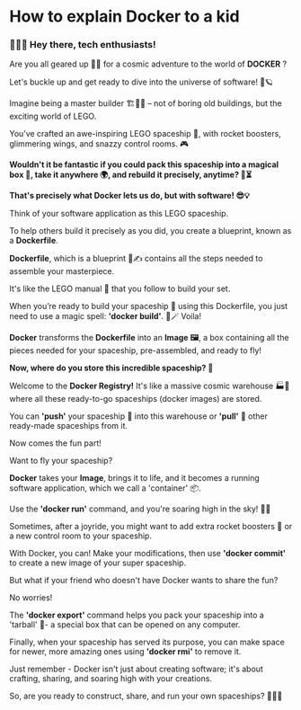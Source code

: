 # How to explain Docker to a kid

### 🚀💫🎈 Hey there, tech enthusiasts!


Are you all geared up 🧗‍♂️ for a cosmic adventure to the world of **DOCKER** ?

Let's buckle up and get ready to dive into the universe of software! 🌌🪐

Imagine being a master builder 🏗️👷‍♂️ – not of boring old buildings, but the exciting world of LEGO.

You’ve crafted an awe-inspiring LEGO spaceship 🚀, with rocket boosters, glimmering wings, and snazzy control rooms. 🎮

**Wouldn't it be fantastic if you could pack this spaceship into a magical box 🎁, take it anywhere 🌍, and rebuild it precisely, anytime? 🔄⏳**

**That's precisely what Docker lets us do, but with software! 😎💡**

Think of your software application as this LEGO spaceship.

To help others build it precisely as you did, you create a blueprint, known as a **Dockerfile**.

**Dockerfile**, which is a blueprint 📜✍️ contains all the steps needed to assemble your masterpiece.

It's like the LEGO manual 📖 that you follow to build your set.

When you’re ready to build your spaceship 🚀 using this Dockerfile, you just need to use a magic spell: **'docker build'**. 💫🪄 Voila!

**Docker** transforms the **Dockerfile** into an **Image 🖼️**, a box containing all the pieces needed for your spaceship, pre-assembled, and ready to fly!

**Now, where do you store this incredible spaceship? 🤔**

Welcome to the **Docker Registry!** It's like a massive cosmic warehouse 🏭🌠 where all these ready-to-go spaceships (docker images) are stored.

You can **'push'** your spaceship 🚀 into this warehouse or **'pull'** 🚚 other ready-made spaceships from it.

Now comes the fun part!

Want to fly your spaceship?

**Docker** takes your **Image**, brings it to life, and it becomes a running software application, which we call a 'container' 📦.

Use the **'docker run'** command, and you're soaring high in the sky! 🌈✨

Sometimes, after a joyride, you might want to add extra rocket boosters 🚀 or a new control room to your spaceship.

With Docker, you can! Make your modifications, then use **'docker commit'** to create a new image of your super spaceship.

But what if your friend who doesn't have Docker wants to share the fun?

No worries!

The **'docker export'** command helps you pack your spaceship into a 'tarball' 🧶- a special box that can be opened on any computer.

Finally, when your spaceship has served its purpose, you can make space for newer, more amazing ones using **'docker rmi'** to remove it.

Just remember - Docker isn't just about creating software; it's about crafting, sharing, and soaring high with your creations.

So, are you ready to construct, share, and run your own spaceships? 🚀💖🌐

